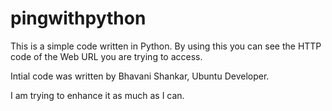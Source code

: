 pingwithpython
==============

This is a simple code written in Python. By using this you can see the HTTP code of the Web URL you are trying to access.

Intial code was written by Bhavani Shankar, Ubuntu Developer.

I am trying to enhance it as much as I can.
